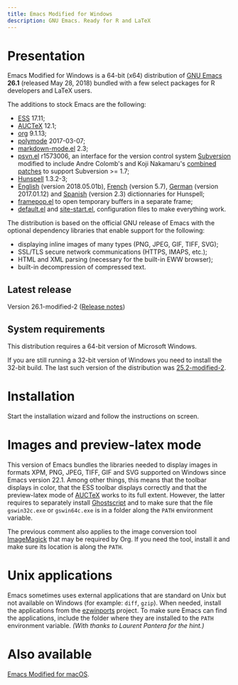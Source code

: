 ```yaml
---
title: Emacs Modified for Windows
description: GNU Emacs. Ready for R and LaTeX
---
```


# Presentation

Emacs Modified for Windows is a 64-bit (x64) distribution
of [GNU Emacs](https://www.gnu.org/software/emacs/) **26.1** (released
May 28, 2018) bundled with a few select packages for R developers
and LaTeX users.

The additions to stock Emacs are the following:

- [ESS](http://ess.r-project.org) 17.11;
- [AUCTeX](http://www.gnu.org/software/auctex/) 12.1;
- [org](http://orgmode.org/) 9.1.13;
- [polymode](https://github.com/vitoshka/polymode) 2017-03-07;
- [markdown-mode.el](http://jblevins.org/projects/markdown-mode/) 2.3;
- [psvn.el](http://svn.apache.org/viewvc/subversion/trunk/contrib/client-side/emacs/) r1573006, an interface for the version control system
  [Subversion](http://subversion.tigris.org) modified to include Andre
  Colomb's and Koji Nakamaru's
  [combined patches](http://mail-archives.apache.org/mod_mbox//subversion-dev/201208.mbox/raw/%3c503B958F.6010906@schickhardt.org%3e/1/4)
  to support Subversion >= 1.7;
- [Hunspell](https://hunspell.github.io/) 1.3.2-3;
- [English](https://extensions.libreoffice.org/extensions/english-dictionaries) (version 2018.05.01b),
  [French](https://extensions.libreoffice.org/extensions/dictionnaires-francais) (version 5.7), 
  [German](https://extensions.libreoffice.org/extensions/german-de-de-frami-dictionaries) (version 2017.01.12) and 
  [Spanish](https://extensions.libreoffice.org/extensions/spanish-dictionaries) (version 2.3) dictionnaries for Hunspell;
- [framepop.el](http://bazaar.launchpad.net/~vcs-imports/emacs-goodies-el/trunk/view/head:/elisp/emacs-goodies-el/framepop.el)
  to open temporary buffers in a separate frame;
- [default.el](https://gitlab.com/vigou3/emacs-modified-windows/blob/v26.1-modified-2/default.el)
  and
  [site-start.el](https://gitlab.com/vigou3/emacs-modified-windows/blob/v26.1-modified-2/site-start.el),
  configuration files to make everything work.

The distribution is based on the official GNU release of Emacs with
the optional dependency libraries that enable support for the
following:

- displaying inline images of many types (PNG, JPEG, GIF, TIFF, SVG);
- SSL/TLS secure network communications (HTTPS, IMAPS, etc.);
- HTML and XML parsing (necessary for the built-in EWW browser);
- built-in decompression of compressed text.

## Latest release

Version 26.1-modified-2
([Release notes](https://gitlab.com/vigou3/emacs-modified-windows/tags/v26.1-2-modified-1/))

## System requirements

This distribution requires a 64-bit version of Microsoft Windows.

If you are still running a 32-bit version of Windows you need to install the
32-bit build. The last such version of the distribution was
[25.2-modified-2](https://gitlab.com/vigou3/emacs-modified-windows/tags/v25.2-modified-2/).


# Installation

Start the installation wizard and follow the instructions on screen.


# Images and preview-latex mode

This version of Emacs bundles the libraries needed to display images
in formats XPM, PNG, JPEG, TIFF, GIF and SVG supported on Windows
since Emacs version 22.1. Among other things, this means that the
toolbar displays in color, that the ESS toolbar displays correctly and
that the preview-latex mode of
[AUCTeX](http://www.gnu.org/software/auctex/) works to its full
extent. However, the latter requires to separately install
[Ghostscript](http://www.cs.wisc.edu/~ghost/ "Ghostscript/view
utilities") and to make sure that the file `gswin32c.exe` or
`gswin64c.exe` is in a folder along the `PATH` environment variable.

The previous comment also applies to the image conversion
tool [ImageMagick](https://www.imagemagick.org/) that may be required
by Org. If you need the tool, install it and make sure its location is
along the `PATH`.


# Unix applications

Emacs sometimes uses external applications that are standard on Unix but
not available on Windows (for example: `diff`, `gzip`). When needed,
install the applications from the
[ezwinports](http://sourceforge.net/projects/ezwinports/) project. To
make sure Emacs can find the applications, include the folder where they
are installed to the `PATH` environment variable. *(With thanks to
Laurent Pantera for the hint.)*


# Also available

[Emacs Modified for macOS](https://vigou3.gitlab.io/emacs-modified-macos/).

